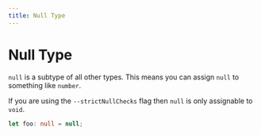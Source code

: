 ```yaml
---
title: Null Type
---
```


# Null Type

`null` is a subtype of all other types. This means you can assign `null` to something like `number`.

If you are using the `--strictNullChecks` flag then `null` is only assignable to `void`.

```typescript
let foo: null = null;
```


